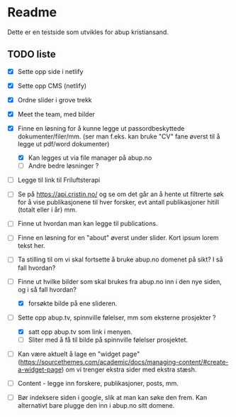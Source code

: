 # Readme

Dette er en testside som utvikles for abup kristiansand. 


## TODO liste

- [x] Sette opp side i netlify
- [x] Sette opp CMS (netlify)
- [x] Ordne slider i grove trekk
- [x] Meet the team, med bilder
- [x] Finne en løsning for å kunne legge ut passordbeskyttede dokumenter/filer/mm. (ser man f.eks. kan bruke "CV" fane øverst til å legge ut pdf/word dokumenter)
  - [x] Kan legges ut via file manager på abup.no 
  - [ ] Andre bedre løsninger ? 

- [ ] Legge til link til Friluftsterapi

- [ ] Se på https://api.cristin.no/ og se om det går an å hente ut filtrerte søk for å vise publikasjonene til hver forsker, evt antall publikasjoner hitill (totalt eller i år) mm. 
- [ ] Finne ut hvordan man kan legge til publications. 
- [ ] Finne en løsning for en "about" øverst under slider. Kort ipsum lorem tekst her.
- [ ] Ta stilling til om vi skal fortsette å bruke abup.no domenet på sikt? I så fall hvordan?
- [ ] Finne ut hvilke bilder som skal brukes fra abup.no inn i den nye siden, og i så fall hvordan?
  - [x] forsøkte bilde på ene slideren.
- [ ] Sette opp abup.tv, spinnville følelser, mm som eksterne prosjekter ? 
  - [x] satt opp abup.tv som link i menyen.
  - [ ] Sliter med å få til bilde på spinnville følelser prosjektet. 
- [ ] Kan være aktuelt å lage en "widget page" (https://sourcethemes.com/academic/docs/managing-content/#create-a-widget-page) om vi trenger ekstra sider med ekstra stæsh.
- [ ] Content - legge inn forskere, publikasjoner, posts, mm. 
- [ ] Bør indeksere siden i google, slik at man kan søke den frem. Kan alternativt bare plugge den inn i abup.no sitt domene.